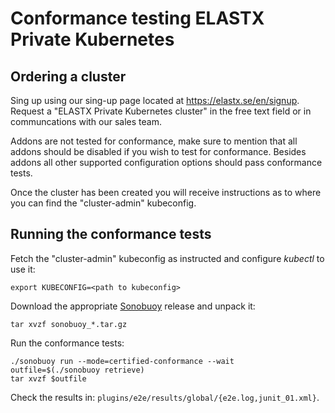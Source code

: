 # Conformance testing ELASTX Private Kubernetes

## Ordering a cluster

Sing up using our sing-up page located at https://elastx.se/en/signup. Request a
"ELASTX Private Kubernetes cluster" in the free text field or in
communcations with our sales team.

Addons are not tested for conformance, make sure to mention that all addons
should be disabled if you wish to test for conformance. Besides addons all other
supported configuration options should pass conformance tests.

Once the cluster has been created you will receive instructions as to where you
can find the "cluster-admin" kubeconfig.

## Running the conformance tests

Fetch the "cluster-admin" kubeconfig as instructed and configure _kubectl_ to
use it:

```shell
export KUBECONFIG=<path to kubeconfig>
```

Download the appropriate [Sonobuoy](https://github.com/vmware-tanzu/sonobuoy/releases/) release and unpack it:

```shell
tar xvzf sonobuoy_*.tar.gz
```

Run the conformance tests:

```shell
./sonobuoy run --mode=certified-conformance --wait
outfile=$(./sonobuoy retrieve)
tar xvzf $outfile
```

Check the results in: `plugins/e2e/results/global/{e2e.log,junit_01.xml}`.
